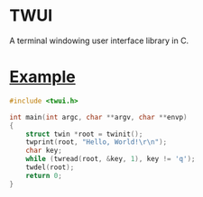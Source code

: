 # TWUI
A terminal windowing user interface library in C.

# [Example](https://github.com/penguin-operator/twui/blob/master/test/test.c)
```c name=test.c
#include <twui.h>

int main(int argc, char **argv, char **envp)
{
	struct twin *root = twinit();
	twprint(root, "Hello, World!\r\n");
	char key;
	while (twread(root, &key, 1), key != 'q');
	twdel(root);
	return 0;
}
```
